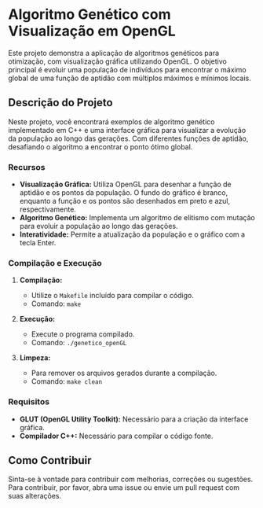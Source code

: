 # Algoritmo Genético com Visualização em OpenGL

Este projeto demonstra a aplicação de algoritmos genéticos para otimização, com visualização gráfica utilizando OpenGL. O objetivo principal é evoluir uma população de indivíduos para encontrar o máximo global de uma função de aptidão com múltiplos máximos e mínimos locais.

## Descrição do Projeto

Neste projeto, você encontrará exemplos de algoritmo genético implementado em C++ e uma interface gráfica para visualizar a evolução da população ao longo das gerações. Com diferentes funçôes de aptidão, desafiando o algoritmo a encontrar o ponto ótimo global.

### Recursos

- **Visualização Gráfica:** Utiliza OpenGL para desenhar a função de aptidão e os pontos da população. O fundo do gráfico é branco, enquanto a função e os pontos são desenhados em preto e azul, respectivamente.
- **Algoritmo Genético:** Implementa um algoritmo de elitismo com mutação para evoluir a população ao longo das gerações.
- **Interatividade:** Permite a atualização da população e o gráfico com a tecla Enter.

### Compilação e Execução

1. **Compilação:**
   - Utilize o `Makefile` incluído para compilar o código.
   - Comando: `make`

2. **Execução:**
   - Execute o programa compilado.
   - Comando: `./genetico_openGL`

3. **Limpeza:**
   - Para remover os arquivos gerados durante a compilação.
   - Comando: `make clean`

### Requisitos

- **GLUT (OpenGL Utility Toolkit):** Necessário para a criação da interface gráfica.
- **Compilador C++:** Necessário para compilar o código fonte.

## Como Contribuir

Sinta-se à vontade para contribuir com melhorias, correções ou sugestões. Para contribuir, por favor, abra uma issue ou envie um pull request com suas alterações.

